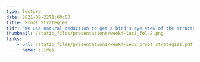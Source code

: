 ```yaml
---
type: lecture
date: 2021-09-22T1:00:00
title: Proof Strategies
tldr: "We use natural deduction to get a bird's eye view of the structure of our mathematical proofs."
thumbnail: /static_files/presentations/week4-lec1_fol-2.png 
links: 
    - url: /static_files/presentations/week4-lec2_proof_strategies.pdf
      name: slides
---
```

